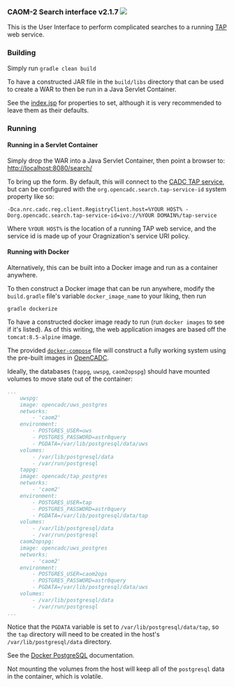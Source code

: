 ### CAOM-2 Search interface v2.1.7 <a href="https://travis-ci.org/opencadc/caom2ui/caom2-search-server"><img src="https://travis-ci.org/opencadc/caom2ui.svg?branch=bootstrap" /></a>

This is the User Interface to perform complicated searches to a running [TAP](http://www.ivoa.net/documents/TAP/) web service.

### Building

Simply run
`gradle clean build`

To have a constructed JAR file in the `build/libs` directory that can be used to create a WAR to then be run in a Java Servlet Container.

See the [index.jsp](src/main/resources/META-INF/resources/index.jsp) for properties to set, although it is very recommended to leave
them as their defaults.

### Running

#### Running in a Servlet Container
Simply drop the WAR into a Java Servlet Container, then point a browser to:
[http://localhost:8080/search/](http://localhost:8080/search/)

To bring up the form.  By default, this will connect to the [CADC TAP service](http://www.cadc-ccda.hia-iha.nrc-cnrc.gc.ca/tap), but can be configured with the `org.opencadc.search.tap-service-id` system property like so:

`-Dca.nrc.cadc.reg.client.RegistryClient.host=%YOUR HOST% -Dorg.opencadc.search.tap-service-id=ivo://%YOUR DOMAIN%/tap-service`

Where `%YOUR HOST%` is the location of a running TAP web service, and the service id is made up of your Oragnization's service URI policy.

#### Running with Docker

Alternatively, this can be built into a Docker image and run as a container anywhere.

To then construct a Docker image that can be run anywhere, modify the `build.gradle` file's variable `docker_image_name` to your liking, then run

`gradle dockerize`

To have a constructed docker image ready to run (run `docker images` to see if it's listed).  As of this writing, the web application images are based off the `tomcat:8.5-alpine` image.

The provided [`docker-compose`](docker-compose.yml) file will construct a fully working system using the pre-built images in [OpenCADC](https://hub.docker.com/r/opencadc/).

Ideally, the databases (`tappg`, `uwspg`, `caom2opspg`) should have mounted volumes to move state out of the container:

```YAML
...
    uwspg:
    image: opencadc/uws_postgres
    networks:
        - 'caom2'
    environment:
        - POSTGRES_USER=uws
        - POSTGRES_PASSWORD=astr0query
        - PGDATA=/var/lib/postgresql/data/uws
    volumes:
        - /var/lib/postgresql/data
        - /var/run/postgresql
    tappg:
    image: opencadc/tap_postgres
    networks:
        - 'caom2'
    environment:
        - POSTGRES_USER=tap
        - POSTGRES_PASSWORD=astr0query
        - PGDATA=/var/lib/postgresql/data/tap
    volumes:
        - /var/lib/postgresql/data
        - /var/run/postgresql
    caom2opspg:
    image: opencadc/uws_postgres
    networks:
        - 'caom2'
    environment:
        - POSTGRES_USER=caom2ops
        - POSTGRES_PASSWORD=astr0query
        - PGDATA=/var/lib/postgresql/data/uws
    volumes:
        - /var/lib/postgresql/data
        - /var/run/postgresql
...
```

Notice that the `PGDATA` variable is set to `/var/lib/postgresql/data/tap`, so the `tap` directory will need to be created in the host's `/var/lib/postgresql/data` directory.

See the [Docker PostgreSQL](https://hub.docker.com/_/postgres) documentation.

Not mounting the volumes from the host will keep all of the `postgresql` data in the container, which is volatile.
